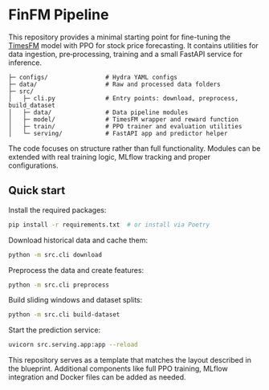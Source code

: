 # FinFM Pipeline

This repository provides a minimal starting point for fine-tuning the
[TimesFM](https://github.com/google-research/timesfm) model with PPO for
stock price forecasting.  It contains utilities for data ingestion,
pre‑processing, training and a small FastAPI service for inference.

```
├─ configs/                # Hydra YAML configs
├─ data/                   # Raw and processed data folders
├─ src/
│   ├─ cli.py              # Entry points: download, preprocess, build_dataset
│   ├─ data/               # Data pipeline modules
│   ├─ model/              # TimesFM wrapper and reward function
│   ├─ train/              # PPO trainer and evaluation utilities
│   └─ serving/            # FastAPI app and predictor helper
```

The code focuses on structure rather than full functionality.  Modules
can be extended with real training logic, MLflow tracking and proper
configurations.

## Quick start

Install the required packages:

```bash
pip install -r requirements.txt  # or install via Poetry
```

Download historical data and cache them:

```bash
python -m src.cli download
```

Preprocess the data and create features:

```bash
python -m src.cli preprocess
```

Build sliding windows and dataset splits:

```bash
python -m src.cli build-dataset
```

Start the prediction service:

```bash
uvicorn src.serving.app:app --reload
```

This repository serves as a template that matches the layout described
in the blueprint.  Additional components like full PPO training,
MLflow integration and Docker files can be added as needed.
